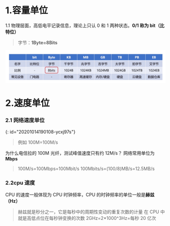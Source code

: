 # 1.容量单位

1.1 物理层面，高低电平记录信息，理论上只认 0 和 1 两种状态。**0/1 称为 bit（比特位）**

> 字节：**1Byte=8Bits**

![1.png](assets/20201014190109-som9ocu.png "1.png")

# 2.速度单位

### 2.1 网络速度单位
{: id="20201014190108-ycxj97s"}

> 例如 100M=100M/s

为什么电信拉的 100M 光纤，测试峰值速度只有约 12M/s？
网络常用单位为**Mbps**

> 100M/s=100Mbps=100Mbit/s
> 100Mbits/s=(100/8)MB/s=12.5MB/s

### 2.2cpu 速度

CPU 的速度一般体现为 CPU 时钟频率，CPU 的时钟频率的单位一般是**赫兹（Hz）**

> 赫兹就是秒分之一，它是每秒中的周期性变动的重复次数的计量
> 在 CPU 中就是高低点位在每秒钟变换的次数
> 2GHz=2*1000^3Hz=每秒 20 亿次

